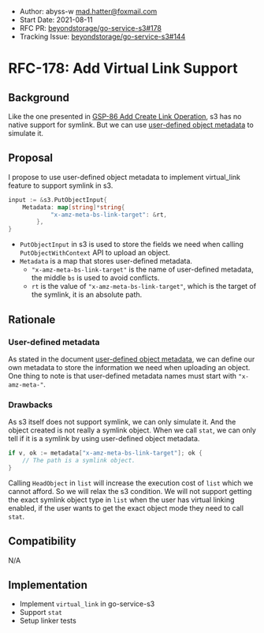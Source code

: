 - Author: abyss-w <mad.hatter@foxmail.com>
- Start Date: 2021-08-11
- RFC PR: [beyondstorage/go-service-s3#178](https://github.com/beyondstorage/go-service-s3/pull/178)
- Tracking Issue: [beyondstorage/go-service-s3#144](https://github.com/beyondstorage/go-service-s3/issues/144)

# RFC-178: Add Virtual Link Support

## Background

Like the one presented in [GSP-86 Add Create Link Operation](https://github.com/beyondstorage/go-storage/blob/master/docs/rfcs/86-add-create-link-operation.md), s3 has no native support for symlink. But we can use [user-defined object metadata](https://docs.aws.amazon.com/zh_cn/AmazonS3/latest/userguide/UsingMetadata.html#UserMetadata) to simulate it.

## Proposal

I propose to use user-defined object metadata to implement virtual_link feature to support symlink in s3.

```go
input := &s3.PutObjectInput{
    Metadata: map[string]*string{
			"x-amz-meta-bs-link-target": &rt,
		},
}
```

- `PutObjectInput` in s3 is used to store the fields we need when calling `PutObjectWithContext` API to upload an object.
- `Metadata` is a map that stores user-defined metadata.
  - `"x-amz-meta-bs-link-target"` is the name of user-defined metadata, the middle `bs` is used to avoid conflicts.
  - `rt` is the value of `"x-amz-meta-bs-link-target"`, which is the target of the symlink, it is an absolute path.

## Rationale

### User-defined metadata

As stated in the document [user-defined object metadata](https://docs.aws.amazon.com/zh_cn/AmazonS3/latest/userguide/UsingMetadata.html#UserMetadata), we can define our own metadata to store the information we need when uploading an object. One thing to note is that user-defined metadata names must start with `"x-amz-meta-"`.

### Drawbacks

As s3 itself does not support symlink, we can only simulate it. And the object created is not really a symlink object. When we call `stat`, we can only tell if it is a symlink by using user-defined object metadata.

```go
if v, ok := metadata["x-amz-meta-bs-link-target"]; ok {
	// The path is a symlink object. 
}
```

Calling `HeadObject` in `list` will increase the execution cost of `list` which we cannot afford. So we will relax the s3 condition. We will not support getting the exact symlink object type in `list` when the user has virtual linking enabled, if the user wants to get the exact object mode they need to call `stat`.

## Compatibility

N/A

## Implementation

- Implement `virtual_link` in go-service-s3
- Support `stat`
- Setup linker tests